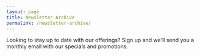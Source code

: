```yaml
---
layout: page
title: Newsletter Archive
permalink: /newsletter-archive/
---
```


Looking to stay up to date with our offerings? Sign up and we'll send you a monthly email with our specials and promotions.